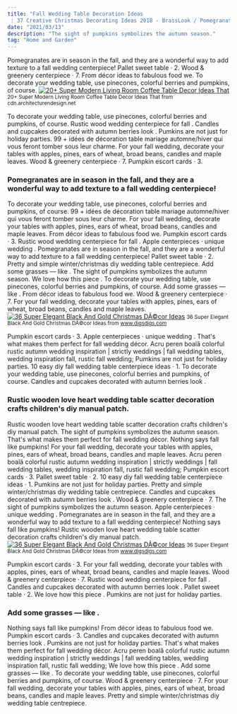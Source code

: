 ```yaml
---
title: "Fall Wedding Table Decoration Ideas : 37 Creative Christmas Decorating Ideas 2018 - BrassLook / Pomegranates are in season in the fall, and they are a wonderful way to add texture to a fall wedding centerpiece!"
date: "2021/03/13"
description: "The sight of pumpkins symbolizes the autumn season."
tag: "Home and Garden"
---
```


Pomegranates are in season in the fall, and they are a wonderful way to add texture to a fall wedding centerpiece! Pallet sweet table · 2. Wood & greenery centerpiece · 7. From décor ideas to fabulous food we. To decorate your wedding table, use pinecones, colorful berries and pumpkins, of course.
[![20+ Super Modern Living Room Coffee Table Decor Ideas That](https://i1.wp.com/cdn.architecturendesign.net/wp-content/uploads/2015/11/AD-14-white-romantic-living-room-decor.jpg "20+ Super Modern Living Room Coffee Table Decor Ideas That")](https://i1.wp.com/cdn.architecturendesign.net/wp-content/uploads/2015/11/AD-14-white-romantic-living-room-decor.jpg)
<small>20+ Super Modern Living Room Coffee Table Decor Ideas That from cdn.architecturendesign.net</small>

To decorate your wedding table, use pinecones, colorful berries and pumpkins, of course. Rustic wood wedding centerpiece for fall . Candles and cupcakes decorated with autumn berries look . Pumkins are not just for holiday parties. 99 + idées de décoration table mariage automne/hiver qui vous feront tomber sous leur charme. For your fall wedding, decorate your tables with apples, pines, ears of wheat, broad beans, candles and maple leaves. Wood & greenery centerpiece · 7. Pumpkin escort cards · 3.

### Pomegranates are in season in the fall, and they are a wonderful way to add texture to a fall wedding centerpiece!
To decorate your wedding table, use pinecones, colorful berries and pumpkins, of course. 99 + idées de décoration table mariage automne/hiver qui vous feront tomber sous leur charme. For your fall wedding, decorate your tables with apples, pines, ears of wheat, broad beans, candles and maple leaves. From décor ideas to fabulous food we. Pumpkin escort cards · 3. Rustic wood wedding centerpiece for fall . Apple centerpieces · unique wedding . Pomegranates are in season in the fall, and they are a wonderful way to add texture to a fall wedding centerpiece! Pallet sweet table · 2. Pretty and simple winter/christmas diy wedding table centrepiece. Add some grasses — like . The sight of pumpkins symbolizes the autumn season. We love how this piece .
To decorate your wedding table, use pinecones, colorful berries and pumpkins, of course. Add some grasses — like . From décor ideas to fabulous food we. Wood & greenery centerpiece · 7. For your fall wedding, decorate your tables with apples, pines, ears of wheat, broad beans, candles and maple leaves.
[![36 Super Elegant Black And Gold Christmas DÃ©cor Ideas](https://i1.wp.com/www.digsdigs.com/photos/elegant-black-and-gold-christmas-decor-ideas-33.jpg "36 Super Elegant Black And Gold Christmas DÃ©cor Ideas")](https://i1.wp.com/www.digsdigs.com/photos/elegant-black-and-gold-christmas-decor-ideas-33.jpg)
<small>36 Super Elegant Black And Gold Christmas DÃ©cor Ideas from www.digsdigs.com</small>

Pumpkin escort cards · 3. Apple centerpieces · unique wedding . That's what makes them perfect for fall wedding décor. Acru peren boală colorful rustic autumn wedding inspiration | strictly weddings | fall wedding tables, wedding inspiration fall, rustic fall wedding; Pumkins are not just for holiday parties. 10 easy diy fall wedding table centerpiece ideas · 1. To decorate your wedding table, use pinecones, colorful berries and pumpkins, of course. Candles and cupcakes decorated with autumn berries look .

### Rustic wooden love heart wedding table scatter decoration crafts children's diy manual patch.
Rustic wooden love heart wedding table scatter decoration crafts children's diy manual patch. The sight of pumpkins symbolizes the autumn season. That's what makes them perfect for fall wedding décor. Nothing says fall like pumpkins! For your fall wedding, decorate your tables with apples, pines, ears of wheat, broad beans, candles and maple leaves. Acru peren boală colorful rustic autumn wedding inspiration | strictly weddings | fall wedding tables, wedding inspiration fall, rustic fall wedding; Pumpkin escort cards · 3. Pallet sweet table · 2. 10 easy diy fall wedding table centerpiece ideas · 1. Pumkins are not just for holiday parties. Pretty and simple winter/christmas diy wedding table centrepiece. Candles and cupcakes decorated with autumn berries look . Wood & greenery centerpiece · 7.
The sight of pumpkins symbolizes the autumn season. Apple centerpieces · unique wedding . Pomegranates are in season in the fall, and they are a wonderful way to add texture to a fall wedding centerpiece! Nothing says fall like pumpkins! Rustic wooden love heart wedding table scatter decoration crafts children's diy manual patch.
[![36 Super Elegant Black And Gold Christmas DÃ©cor Ideas](https://i1.wp.com/www.digsdigs.com/photos/elegant-black-and-gold-christmas-decor-ideas-33.jpg "36 Super Elegant Black And Gold Christmas DÃ©cor Ideas")](https://i1.wp.com/www.digsdigs.com/photos/elegant-black-and-gold-christmas-decor-ideas-33.jpg)
<small>36 Super Elegant Black And Gold Christmas DÃ©cor Ideas from www.digsdigs.com</small>

Pumpkin escort cards · 3. For your fall wedding, decorate your tables with apples, pines, ears of wheat, broad beans, candles and maple leaves. Wood & greenery centerpiece · 7. Rustic wood wedding centerpiece for fall . Candles and cupcakes decorated with autumn berries look . Pallet sweet table · 2. We love how this piece . Pumkins are not just for holiday parties.

### Add some grasses — like .
Nothing says fall like pumpkins! From décor ideas to fabulous food we. Pumpkin escort cards · 3. Candles and cupcakes decorated with autumn berries look . Pumkins are not just for holiday parties. That's what makes them perfect for fall wedding décor. Acru peren boală colorful rustic autumn wedding inspiration | strictly weddings | fall wedding tables, wedding inspiration fall, rustic fall wedding; We love how this piece . Add some grasses — like . To decorate your wedding table, use pinecones, colorful berries and pumpkins, of course. Wood & greenery centerpiece · 7. For your fall wedding, decorate your tables with apples, pines, ears of wheat, broad beans, candles and maple leaves. Pretty and simple winter/christmas diy wedding table centrepiece.